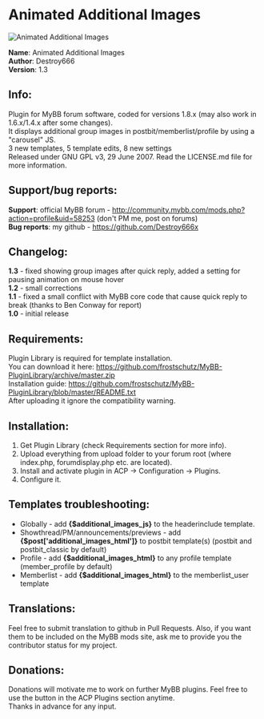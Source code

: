 **Animated Additional Images**
===============

![Animated Additional Images](https://raw.github.com/Destroy666x/MyBB-Animated-Additional-Images/master/preview1.png "Preview")

**Name**: Animated Additional Images  
**Author**: Destroy666  
**Version**: 1.3  

**Info**:
---------

Plugin for MyBB forum software, coded for versions 1.8.x (may also work in 1.6.x/1.4.x after some changes).  
It displays additional group images in postbit/memberlist/profile by using a "carousel" JS.  
3 new templates, 5 template edits, 8 new settings  
Released under GNU GPL v3, 29 June 2007. Read the LICENSE.md file for more information.  

**Support/bug reports**: 
------------------------

**Support**: official MyBB forum - http://community.mybb.com/mods.php?action=profile&uid=58253 (don't PM me, post on forums)  
**Bug reports**: my github - https://github.com/Destroy666x  

**Changelog**:
--------------

**1.3** - fixed showing group images after quick reply, added a setting for pausing animation on mouse hover  
**1.2** - small corrections  
**1.1** - fixed a small conflict with MyBB core code that cause quick reply to break (thanks to Ben Conway for report)  
**1.0** - initial release  

**Requirements**:
-----------------

Plugin Library is required for template installation.  
You can download it here: https://github.com/frostschutz/MyBB-PluginLibrary/archive/master.zip  
Installation guide: https://github.com/frostschutz/MyBB-PluginLibrary/blob/master/README.txt  
After uploading it ignore the compatibility warning.  

**Installation**:
-----------------

1. Get Plugin Library (check Requirements section for more info).
2. Upload everything from upload folder to your forum root (where index.php, forumdisplay.php etc. are located).
3. Install and activate plugin in ACP -> Configuration -> Plugins.
4. Configure it.

**Templates troubleshooting**:
------------------------------

* Globally - add **{$additional_images_js}** to the headerinclude template.
* Showthread/PM/announcements/previews - add **{$post['additional_images_html']}** to postbit template(s) (postbit and postbit_classic by default)
* Profile - add **{$additional_images_html}** to any profile template (member_profile by default)
* Memberlist - add **{$additional_images_html}** to the memberlist_user template

**Translations**:
-----------------

Feel free to submit translation to github in Pull Requests. Also, if you want them to be included on the MyBB mods site, ask me to provide you the contributor status for my project.

**Donations**:
-------------

Donations will motivate me to work on further MyBB plugins. Feel free to use the button in the ACP Plugins section anytime.  
Thanks in advance for any input.